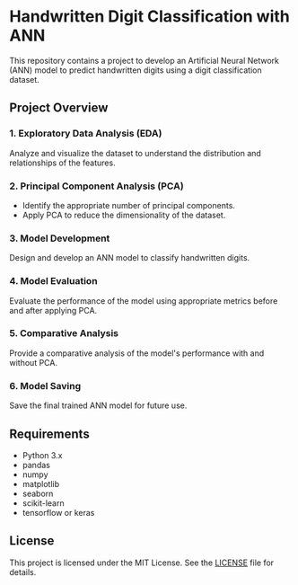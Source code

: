 # Handwritten Digit Classification with ANN

This repository contains a project to develop an Artificial Neural Network (ANN) model to predict handwritten digits using a digit classification dataset.

## Project Overview

### 1. Exploratory Data Analysis (EDA)
Analyze and visualize the dataset to understand the distribution and relationships of the features.

### 2. Principal Component Analysis (PCA)
- Identify the appropriate number of principal components.
- Apply PCA to reduce the dimensionality of the dataset.

### 3. Model Development
Design and develop an ANN model to classify handwritten digits.

### 4. Model Evaluation
Evaluate the performance of the model using appropriate metrics before and after applying PCA.

### 5. Comparative Analysis
Provide a comparative analysis of the model's performance with and without PCA.

### 6. Model Saving
Save the final trained ANN model for future use.

## Requirements

- Python 3.x
- pandas
- numpy
- matplotlib
- seaborn
- scikit-learn
- tensorflow or keras

## License

This project is licensed under the MIT License. See the [LICENSE](LICENSE) file for details.
